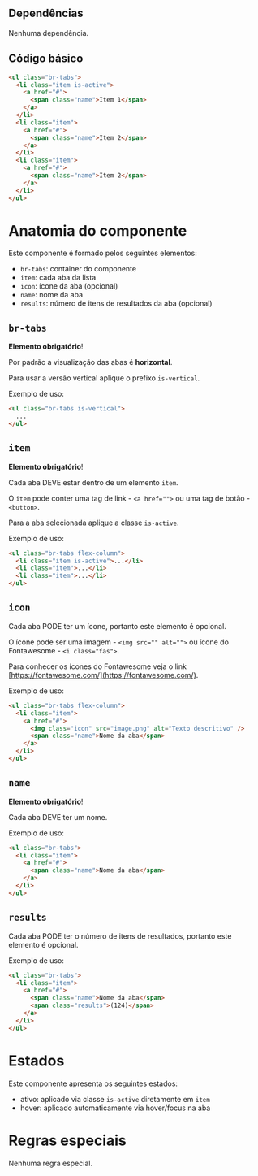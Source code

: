 ## Dependências

Nenhuma dependência.

## Código básico

```html
<ul class="br-tabs">
  <li class="item is-active">
    <a href="#">
      <span class="name">Item 1</span>
    </a>
  </li>
  <li class="item">
    <a href="#">
      <span class="name">Item 2</span>
    </a>
  </li>
  <li class="item">
    <a href="#">
      <span class="name">Item 2</span>
    </a>
  </li>
</ul>
```

# Anatomia do componente

Este componente é formado pelos seguintes elementos:

- `br-tabs`: container do componente
- `item`: cada aba da lista
- `icon`: ícone da aba (opcional)
- `name`: nome da aba
- `results`: número de itens de resultados da aba (opcional)

## `br-tabs`

**Elemento obrigatório**!

Por padrão a visualização das abas é **horizontal**.

Para usar a versão vertical aplique o prefixo `is-vertical`.

Exemplo de uso:

```html
<ul class="br-tabs is-vertical">
  ...
</ul>
```

## `item`

**Elemento obrigatório**!

Cada aba DEVE estar dentro de um elemento `item`.

O `item` pode conter uma tag de link - `<a href="">` ou uma tag de botão - `<button>`.

Para a aba selecionada aplique a classe `is-active`.

Exemplo de uso:

```html
<ul class="br-tabs flex-column">
  <li class="item is-active">...</li>
  <li class="item">...</li>
  <li class="item">...</li>
</ul>
```

## `icon`

Cada aba PODE ter um ícone, portanto este elemento é opcional.

O ícone pode ser uma imagem - `<img src="" alt="">` ou ícone do Fontawesome - `<i class="fas">`.

Para conhecer os ícones do Fontawesome veja o link [https://fontawesome.com/](https://fontawesome.com/).

Exemplo de uso:

```html
<ul class="br-tabs flex-column">
  <li class="item">
    <a href="#">
      <img class="icon" src="image.png" alt="Texto descritivo" />
      <span class="name">Nome da aba</span>
    </a>
  </li>
</ul>
```

## `name`

**Elemento obrigatório**!

Cada aba DEVE ter um nome.

Exemplo de uso:

```html
<ul class="br-tabs">
  <li class="item">
    <a href="#">
      <span class="name">Nome da aba</span>
    </a>
  </li>
</ul>
```

## `results`

Cada aba PODE ter o número de itens de resultados, portanto este elemento é opcional.

Exemplo de uso:

```html
<ul class="br-tabs">
  <li class="item">
    <a href="#">
      <span class="name">Nome da aba</span>
      <span class="results">(124)</span>
    </a>
  </li>
</ul>
```

# Estados

Este componente apresenta os seguintes estados:

- ativo: aplicado via classe `is-active` diretamente em `item`
- hover: aplicado automaticamente via hover/focus na aba

# Regras especiais

Nenhuma regra especial.
